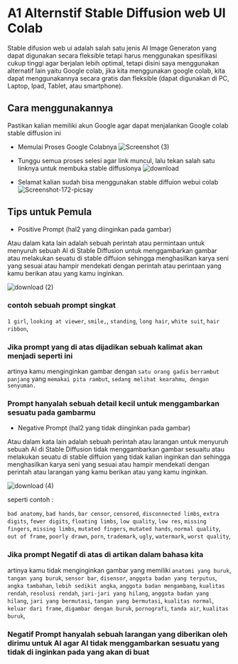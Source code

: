 # A1 Alternstif Stable Diffusion web UI Colab
Stable difusion web ui adalah salah satu jenis AI Image Generaton yang dapat digunakan secara fleksible tetapi harus menggunakan spesifikasi cukup tinggi agar berjalan lebih optimal, tetapi disini saya menggunakan alternatif lain yaitu Google colab, jika kita menggunakan google colab, kita dapat menggunakannya secara gratis dan fleksible (dapat digunakan di PC, Laptop, Ipad, Tablet, atau smartphone).

## Cara menggunakannya
Pastikan kalian memiliki akun Google agar dapat menjalankan Google colab stable diffusion ini
- Memulai Proses Google Colabnya
![Screenshot (3)](https://github.com/user-attachments/assets/65f75ff3-8c19-4d78-8a54-01a711f7f62f)

- Tunggu semua proses selesi agar link muncul, lalu tekan salah satu linknya untuk membuka stable diffusionya
![download](https://github.com/user-attachments/assets/5e6cf2cf-a044-4a9d-9e58-45f9e0e10a27)

- Selamat kalian sudah bisa menggunakan stable diffuion webui colab
  ![Screenshot-172-picsay](https://github.com/user-attachments/assets/d07bd1ac-493d-4590-8f0e-a15284124730)

## Tips untuk Pemula

- Positive Prompt (hal2 yang diinginkan pada gambar)
  
Atau dalam kata lain adalah sebuah perintah atau permintaan untuk menyuruh sebuah AI di Stable Diffusion untuk menggambarkan gambar atau melakukan seuatu di stable diffuion sehingga menghasilkan karya seni yang sesuai atau hampir mendekati dengan perintah atau perintaan yang kamu berikan atau yang kamu inginkan.

![download (2)](https://github.com/user-attachments/assets/7efffdd4-5f5c-45ff-bce0-df8d5ad4e6b4)

### **contoh sebuah prompt singkat**

`1 girl`,
`looking at viewer`,
`smile,`,
`standing`,
`long hair`,
`white suit`,
`hair ribbon`,

### **Jika prompt yang di atas dijadikan sebuah kalimat akan menjadi seperti ini**


artinya kamu menginginkan gambar dengan `satu orang gadis` `berrambut panjang` yang `memakai pita rambut`, `sedang melihat kearahmu`,` dengan senyuman.`

### Prompt hanyalah sebuah detail kecil untuk menggambarkan sesuatu pada gambarmu
- Negative Prompt (hal2 yang tidak diinginkan pada gambar)
  
Atau dalam kata lain adalah sebuah perintah atau larangan untuk menyuruh sebuah AI di Stable Diffusion tidak menggambarkan gambar sesuaitu atau melakukan seuatu di stable diffuion yang tidak kalian inginkan dan sehingga menghasilkan karya seni yang sesuai atau hampir mendekati dengan perintah atau larangan yang kamu berikan atau yang kamu inginkan.

![download (4)](https://github.com/user-attachments/assets/f353e7ff-5a52-4bbe-913d-18dfa3e88247)


seperti contoh :

`bad anatomy`,
`bad hands`,
`bar censor`,
`censored`,
`disconnected limbs`,
`extra digits`,
`fewer digits`,
`floating limbs`,
`low quality`,
`low res`,
`missing fingers`,
`missing limbs`,
`mutated fingers`,
`mutated hands`,
`normal quality`,
`out of frame`,
`poorly drawn`,
`porn`,
`trademark`,
`ugly`,
`watermark`,
`worst quality`,

### **Jika prompt Negatif di atas di artikan dalam bahasa kita**


artinya kamu tidak menginginkan gambar yang memiliki `anatomi yang buruk`, `tangan yang buruk`, `sensor bar`, `disensor`, `anggota badan yang terputus`, `angka tambahan`, `lebih sedikit angka`, `anggota badan mengambang`, `kualitas rendah`, `resolusi rendah`, `jari-jari yang hilang`, `anggota badan yang hilang`, `jari yang bermutasi`, `tangan yang bermutasi`, `kualitas normal`, `keluar dari frame`, `digambar dengan buruk`, `pornografi`, `tanda air`, `kualitas buruk`,

### Negatif Prompt hanyalah sebuah larangan yang diberikan oleh dirimu untuk AI agar AI tidak menggambarkan sesuatu yang tidak di inginkan pada yang akan di buat



